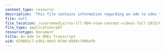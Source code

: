 ```yaml
---
content_type: resource
description: 'This file contains information regarding an ode to odes transcript. '
file: null
file_location: /coursemedia/res-tll-004-stem-concept-videos-fall-2013/629802c7e3b19de30fdd6804c7406afb_MITRES_TLL-004F13_AnOdeTo.pdf
file_type: application/pdf
resourcetype: Document
title: An Ode to ODEs Transcript
uid: 629802c7-e3b1-9de3-0fdd-6804c7406afb
---
```

